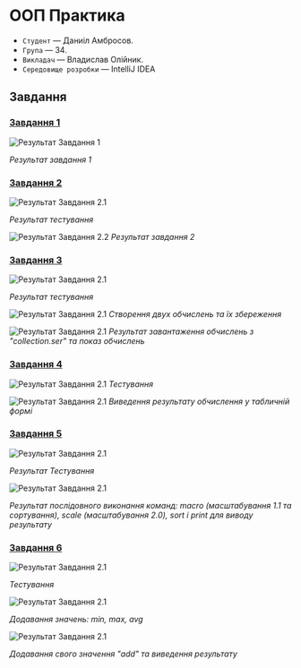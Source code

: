 # ООП Практика
- `Студент` — Даниіл Амбросов.
- `Група` — 34.
- `Викладач` — Владислав Олійник.
- `Середовище розробки` — IntelliJ IDEA

## Завдання

### [Завдання 1](https://github.com/F1xaze11/OOP-praktika-Java/tree/main/Проект%20Java/PR%201)

![Результат Завдання 1](https://github.com/F1xaze11/OOP-praktika-Java/blob/main/images/Завдання%201.jpg)

*Результат завдання 1*

### [Завдання 2](https://github.com/F1xaze11/OOP-praktika-Java/tree/main/Проект%20Java/PR%202)

![Результат Завдання 2.1](https://github.com/F1xaze11/OOP-praktika-Java/blob/main/images/Завдання%202.1.jpg)

*Результат тестування*

![Результат Завдання 2.2](https://github.com/F1xaze11/OOP-praktika-Java/blob/main/images/Завдання%202.2.jpg)
*Результат завдання 2*

### [Завдання 3](https://github.com/F1xaze11/OOP-praktika-Java/tree/main/%D0%9F%D1%80%D0%BE%D0%B5%D0%BA%D1%82%20Java/PR%203)

![Результат Завдання 2.1](https://github.com/F1xaze11/OOP-praktika-Java/blob/main/images/%D0%A2%D0%B5%D1%81%D1%82%D1%83%D0%B2%D0%B0%D0%BD%D0%BD%D1%8F%20%D0%97%D0%B0%D0%B2%D0%B4%D0%B0%D0%BD%D0%BD%D1%8F%203.jpg)

*Результат тестування*

![Результат Завдання 2.1](https://github.com/F1xaze11/OOP-praktika-Java/blob/main/images/%D0%97%D0%B0%D0%B2%D0%B4%D0%B0%D0%BD%D0%BD%D1%8F%203.1.jpg)
*Створення двух обчислень та їх збереження*

![Результат Завдання 2.1](https://github.com/F1xaze11/OOP-praktika-Java/blob/main/images/%D0%97%D0%B0%D0%B2%D0%B4%D0%B0%D0%BD%D0%BD%D1%8F%203.2.jpg)
*Результат завантаження обчислень з "collection.ser" та показ обчислень*

### [Завдання 4](https://github.com/F1xaze11/OOP-praktika-Java/tree/main/%D0%9F%D1%80%D0%BE%D0%B5%D0%BA%D1%82%20Java/PR%204)

![Результат Завдання 2.1](https://github.com/F1xaze11/OOP-praktika-Java/blob/main/images/%D0%97%D0%B0%D0%B2%D0%B4%D0%B0%D0%BD%D0%BD%D1%8F%204.2.jpg)
*Тестування*

![Результат Завдання 2.1](https://github.com/F1xaze11/OOP-praktika-Java/blob/main/images/%D0%97%D0%B0%D0%B2%D0%B4%D0%B0%D0%BD%D0%BD%D1%8F%204.1.jpg)
*Виведення результату обчислення у табличній формі*

### [Завдання 5](https://github.com/F1xaze11/OOP-praktika-Java/tree/main/%D0%9F%D1%80%D0%BE%D0%B5%D0%BA%D1%82%20Java/PR%205)

![Результат Завдання 2.1](https://github.com/F1xaze11/OOP-praktika-Java/blob/main/images/%D0%97%D0%B0%D0%B2%D0%B4%D0%B0%D0%BD%D0%BD%D1%8F%205.1.jpg)

*Результат Тестування*

![Результат Завдання 2.1](https://github.com/F1xaze11/OOP-praktika-Java/blob/main/images/%D0%97%D0%B0%D0%B2%D0%B4%D0%B0%D0%BD%D0%BD%D1%8F%205.2.jpg)

*Результат послідовного виконання команд: macro (масштабування 1.1 та сортування), scale (масштабування 2.0), sort і print для виводу результату*

### [Завдання 6](https://github.com/F1xaze11/OOP-praktika-Java/tree/main/%D0%9F%D1%80%D0%BE%D0%B5%D0%BA%D1%82%20Java/PR%206)

![Результат Завдання 2.1](https://github.com/F1xaze11/OOP-praktika-Java/blob/main/images/%D0%97%D0%B0%D0%B2%D0%B4%D0%B0%D0%BD%D0%BD%D1%8F%206.1.jpg)

*Тестування*

![Результат Завдання 2.1](https://github.com/F1xaze11/OOP-praktika-Java/blob/main/images/%D0%97%D0%B0%D0%B2%D0%B4%D0%B0%D0%BD%D0%BD%D1%8F%206.2.jpg)

*Додавання значень: min, max, avg*

![Результат Завдання 2.1](https://github.com/F1xaze11/OOP-praktika-Java/blob/main/images/%D0%97%D0%B0%D0%B2%D0%B4%D0%B0%D0%BD%D0%BD%D1%8F%206.3.jpg)

*Додавання свого значення "add" та виведення результату*
